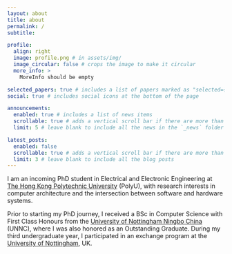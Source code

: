 ```yaml
---
layout: about
title: about
permalink: /
subtitle: 

profile:
  align: right
  image: profile.png # in assets/img/
  image_circular: false # crops the image to make it circular
  more_info: >
    MoreInfo should be empty

selected_papers: true # includes a list of papers marked as "selected={true}"
social: true # includes social icons at the bottom of the page

announcements:
  enabled: true # includes a list of news items
  scrollable: true # adds a vertical scroll bar if there are more than 3 news items
  limit: 5 # leave blank to include all the news in the `_news` folder

latest_posts:
  enabled: false
  scrollable: true # adds a vertical scroll bar if there are more than 3 new posts items
  limit: 3 # leave blank to include all the blog posts
---
```


I am an incoming PhD student in Electrical and Electronic Engineering at <a href="https://www.polyu.edu.hk/">The Hong Kong Polytechnic University</a> (PolyU), with research interests in computer architecture and the intersection between software and hardware systems.

Prior to starting my PhD journey, I received a BSc in Computer Science with First Class Honours from the <a href="https://www.nottingham.edu.cn/en/">University of Nottingham Ningbo China</a> (UNNC), where I was also honored as an Outstanding Graduate. During my third undergraduate year, I participated in an exchange program at the <a href="https://www.nottingham.ac.uk/">University of Nottingham</a>, UK.
